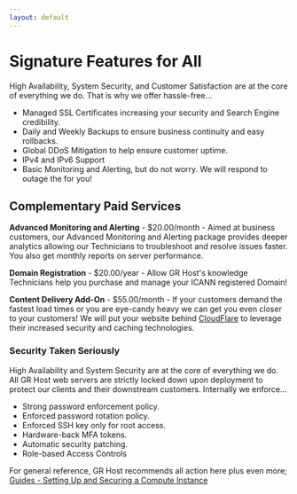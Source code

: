 ```yaml
---
layout: default
---
```

# Signature Features for All

High Availability, System Security, and Customer Satisfaction are at the core of everything we do. That is why we offer hassle-free...

- Managed SSL Certificates increasing your security and Search Engine credibility.
- Daily and Weekly Backups to ensure business continuity and easy rollbacks.
- Global DDoS Mitigation to help ensure customer uptime.
- IPv4 and IPv6 Support
- Basic Monitoring and Alerting, but do not worry. We will respond to outage the for you!

## Complementary Paid Services

**Advanced Monitoring and Alerting** - $20.00/month - Aimed at business customers, our Advanced Monitoring and Alerting package provides deeper analytics allowing our Technicians to troubleshoot and resolve issues faster. You also get monthly reports on server performance.

**Domain Registration** - $20.00/year - Allow GR Host's knowledge Technicians help you purchase and manage your ICANN registered Domain!

**Content Delivery Add-On** - $55.00/month - If your customers demand the fastest load times or you are eye-candy heavy we can get you even closer to your customers! We will put your website behind [CloudFlare](https://www.cloudflare.com/) to leverage their increased security and caching technologies.

### Security Taken Seriously

High Availability and System Security are at the core of everything we do. All GR Host web servers are strictly locked down upon deployment to protect our clients and their downstream customers. Internally we enforce...

- Strong password enforcement policy.
- Enforced password rotation policy.
- Enforced SSH key only for root access.
- Hardware-back MFA tokens.
- Automatic security patching.
- Role-based Access Controls

For general reference, GR Host recommends all action here plus even more; [Guides - Setting Up and Securing a Compute Instance](https://www.linode.com/docs/products/compute/compute-instances/guides/set-up-and-secure/)
